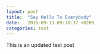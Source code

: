 ```yaml
---
layout: post
title:  "Say Hello To Everybody"
date:   2016-09-13 09:18:37 +0200
categories: test
---
```

This is an updated test post
